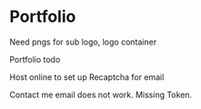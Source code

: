 # Portfolio
Need pngs for sub logo, logo container

Portfolio todo

Host online to set up Recaptcha for email

Contact me email does not work. Missing Token.
